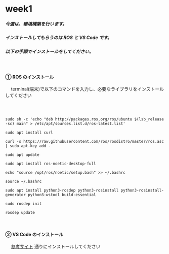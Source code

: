# week1

##### 今週は、環境構築を行います。

##### インストールしてもらうのは ROS と VS Code です。

##### 以下の手順でインストールをしてください。

<br>

#### ① ROS のインストール
&emsp; terminal(端末)で以下のコマンドを入力し、必要なライブラリをインストールしてください

<br>

```

sudo sh -c 'echo "deb http://packages.ros.org/ros/ubuntu $(lsb_release -sc) main" > /etc/apt/sources.list.d/ros-latest.list'

sudo apt install curl

curl -s https://raw.githubusercontent.com/ros/rosdistro/master/ros.asc | sudo apt-key add -

sudo apt update

sudo apt install ros-noetic-desktop-full

echo "source /opt/ros/noetic/setup.bash" >> ~/.bashrc

source ~/.bashrc

sudo apt install python3-rosdep python3-rosinstall python3-rosinstall-generator python3-wstool build-essential

sudo rosdep init

rosdep update

```

<br>

#### ② VS Code のインストール
&emsp; [参考サイト](https://mebee.info/2020/03/18/post-7546/?msclkid=63cbc7f7b6aa11ec8066633e25ee0314) 通りにインストールしてください
